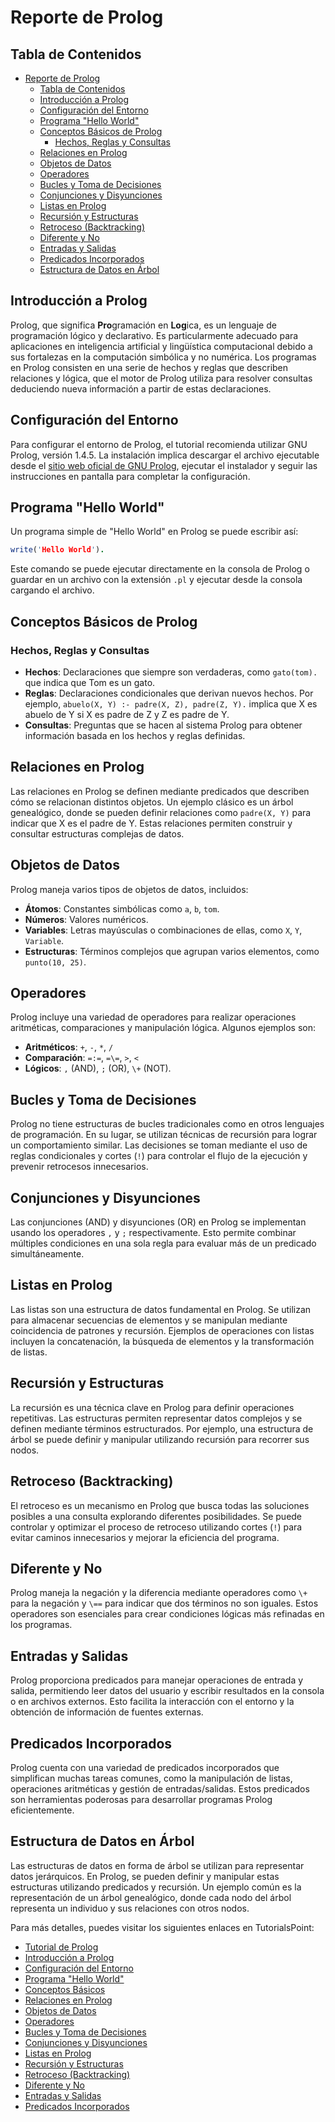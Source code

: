 # Reporte de Prolog

## Tabla de Contenidos
- [Reporte de Prolog](#reporte-de-prolog)
  - [Tabla de Contenidos](#tabla-de-contenidos)
  - [Introducción a Prolog](#introducción-a-prolog)
  - [Configuración del Entorno](#configuración-del-entorno)
  - [Programa "Hello World"](#programa-hello-world)
  - [Conceptos Básicos de Prolog](#conceptos-básicos-de-prolog)
    - [Hechos, Reglas y Consultas](#hechos-reglas-y-consultas)
  - [Relaciones en Prolog](#relaciones-en-prolog)
  - [Objetos de Datos](#objetos-de-datos)
  - [Operadores](#operadores)
  - [Bucles y Toma de Decisiones](#bucles-y-toma-de-decisiones)
  - [Conjunciones y Disyunciones](#conjunciones-y-disyunciones)
  - [Listas en Prolog](#listas-en-prolog)
  - [Recursión y Estructuras](#recursión-y-estructuras)
  - [Retroceso (Backtracking)](#retroceso-backtracking)
  - [Diferente y No](#diferente-y-no)
  - [Entradas y Salidas](#entradas-y-salidas)
  - [Predicados Incorporados](#predicados-incorporados)
  - [Estructura de Datos en Árbol](#estructura-de-datos-en-árbol)

## Introducción a Prolog
Prolog, que significa **Pro**gramación en **Log**ica, es un lenguaje de programación lógico y declarativo. Es particularmente adecuado para aplicaciones en inteligencia artificial y lingüística computacional debido a sus fortalezas en la computación simbólica y no numérica. Los programas en Prolog consisten en una serie de hechos y reglas que describen relaciones y lógica, que el motor de Prolog utiliza para resolver consultas deduciendo nueva información a partir de estas declaraciones.

## Configuración del Entorno
Para configurar el entorno de Prolog, el tutorial recomienda utilizar GNU Prolog, versión 1.4.5. La instalación implica descargar el archivo ejecutable desde el [sitio web oficial de GNU Prolog](http://www.gprolog.org/), ejecutar el instalador y seguir las instrucciones en pantalla para completar la configuración.

## Programa "Hello World"
Un programa simple de "Hello World" en Prolog se puede escribir así:
```prolog
write('Hello World').
```
Este comando se puede ejecutar directamente en la consola de Prolog o guardar en un archivo con la extensión `.pl` y ejecutar desde la consola cargando el archivo.

## Conceptos Básicos de Prolog
### Hechos, Reglas y Consultas
- **Hechos**: Declaraciones que siempre son verdaderas, como `gato(tom).` que indica que Tom es un gato.
- **Reglas**: Declaraciones condicionales que derivan nuevos hechos. Por ejemplo, `abuelo(X, Y) :- padre(X, Z), padre(Z, Y).` implica que X es abuelo de Y si X es padre de Z y Z es padre de Y.
- **Consultas**: Preguntas que se hacen al sistema Prolog para obtener información basada en los hechos y reglas definidas.

## Relaciones en Prolog
Las relaciones en Prolog se definen mediante predicados que describen cómo se relacionan distintos objetos. Un ejemplo clásico es un árbol genealógico, donde se pueden definir relaciones como `padre(X, Y)` para indicar que X es el padre de Y. Estas relaciones permiten construir y consultar estructuras complejas de datos.

## Objetos de Datos
Prolog maneja varios tipos de objetos de datos, incluidos:
- **Átomos**: Constantes simbólicas como `a`, `b`, `tom`.
- **Números**: Valores numéricos.
- **Variables**: Letras mayúsculas o combinaciones de ellas, como `X`, `Y`, `Variable`.
- **Estructuras**: Términos complejos que agrupan varios elementos, como `punto(10, 25)`.

## Operadores
Prolog incluye una variedad de operadores para realizar operaciones aritméticas, comparaciones y manipulación lógica. Algunos ejemplos son:
- **Aritméticos**: `+`, `-`, `*`, `/`
- **Comparación**: `=:=`, `=\=`, `>`, `<`
- **Lógicos**: `,` (AND), `;` (OR), `\+` (NOT).

## Bucles y Toma de Decisiones
Prolog no tiene estructuras de bucles tradicionales como en otros lenguajes de programación. En su lugar, se utilizan técnicas de recursión para lograr un comportamiento similar. Las decisiones se toman mediante el uso de reglas condicionales y cortes (`!`) para controlar el flujo de la ejecución y prevenir retrocesos innecesarios.

## Conjunciones y Disyunciones
Las conjunciones (AND) y disyunciones (OR) en Prolog se implementan usando los operadores `,` y `;` respectivamente. Esto permite combinar múltiples condiciones en una sola regla para evaluar más de un predicado simultáneamente.

## Listas en Prolog
Las listas son una estructura de datos fundamental en Prolog. Se utilizan para almacenar secuencias de elementos y se manipulan mediante coincidencia de patrones y recursión. Ejemplos de operaciones con listas incluyen la concatenación, la búsqueda de elementos y la transformación de listas.

## Recursión y Estructuras
La recursión es una técnica clave en Prolog para definir operaciones repetitivas. Las estructuras permiten representar datos complejos y se definen mediante términos estructurados. Por ejemplo, una estructura de árbol se puede definir y manipular utilizando recursión para recorrer sus nodos.

## Retroceso (Backtracking)
El retroceso es un mecanismo en Prolog que busca todas las soluciones posibles a una consulta explorando diferentes posibilidades. Se puede controlar y optimizar el proceso de retroceso utilizando cortes (`!`) para evitar caminos innecesarios y mejorar la eficiencia del programa.

## Diferente y No
Prolog maneja la negación y la diferencia mediante operadores como `\+` para la negación y `\==` para indicar que dos términos no son iguales. Estos operadores son esenciales para crear condiciones lógicas más refinadas en los programas.

## Entradas y Salidas
Prolog proporciona predicados para manejar operaciones de entrada y salida, permitiendo leer datos del usuario y escribir resultados en la consola o en archivos externos. Esto facilita la interacción con el entorno y la obtención de información de fuentes externas.

## Predicados Incorporados
Prolog cuenta con una variedad de predicados incorporados que simplifican muchas tareas comunes, como la manipulación de listas, operaciones aritméticas y gestión de entradas/salidas. Estos predicados son herramientas poderosas para desarrollar programas Prolog eficientemente.

## Estructura de Datos en Árbol
Las estructuras de datos en forma de árbol se utilizan para representar datos jerárquicos. En Prolog, se pueden definir y manipular estas estructuras utilizando predicados y recursión. Un ejemplo común es la representación de un árbol genealógico, donde cada nodo del árbol representa un individuo y sus relaciones con otros nodos.

Para más detalles, puedes visitar los siguientes enlaces en TutorialsPoint:
- [Tutorial de Prolog](https://www.tutorialspoint.com/prolog/index.htm)
- [Introducción a Prolog](https://www.tutorialspoint.com/prolog/prolog_introduction.htm)
- [Configuración del Entorno](https://www.tutorialspoint.com/prolog/prolog_environment_setup.htm)
- [Programa "Hello World"](https://www.tutorialspoint.com/prolog/prolog_hello_world.htm)
- [Conceptos Básicos](https://www.tutorialspoint.com/prolog/prolog_basics.htm)
- [Relaciones en Prolog](https://www.tutorialspoint.com/prolog/prolog_relations.htm)
- [Objetos de Datos](https://www.tutorialspoint.com/prolog/prolog_data_objects.htm)
- [Operadores](https://www.tutorialspoint.com/prolog/prolog_operators.htm)
- [Bucles y Toma de Decisiones](https://www.tutorialspoint.com/prolog/prolog_loop_and_decision_making.htm)
- [Conjunciones y Disyunciones](https://www.tutorialspoint.com/prolog/prolog_conjunctions_and_disjunctions.htm)
- [Listas en Prolog](https://www.tutorialspoint.com/prolog/prolog_lists.htm)
- [Recursión y Estructuras](https://www.tutorialspoint.com/prolog/prolog_recursion_and_structures.htm)
- [Retroceso (Backtracking)](https://www.tutorialspoint.com/prolog/prolog_backtracking.htm)
- [Diferente y No](https://www.tutorialspoint.com/prolog/prolog_different_and_not.htm)
- [Entradas y Salidas](https://www.tutorialspoint.com/prolog/prolog_inputs_and_outputs.htm)
- [Predicados Incorporados](https://www.tutorialspoint.com/prolog/prolog_built_in_predicates.htm)